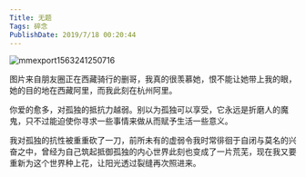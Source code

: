 ```yaml
---
Title: 无题
Tags: 碎念
PublishDate: 2019/7/18 00:20:44
---
```


![mmexport1563241250716](https://ksana.oss-cn-shenzhen.aliyuncs.com/articles/imgs/mmexport1563241250716.jpg)

图片来自朋友圈正在西藏骑行的删哥，我真的很羡慕她，恨不能让她带上我的眼，她的目的地在西藏阿里，而我此刻在杭州阿里。

你爱的愈多，对孤独的抵抗力越弱。别以为孤独可以享受，它永远是折磨人的魔鬼，只不过能迫使你寻求一些事情来做从而赋予生活一些意义。

我对孤独的抗性被重重砍了一刀，前所未有的虚弱令我时常徘徊于自闭与莫名的兴奋之中，曾经为自己筑起抵御孤独的内心世界此刻也变成了一片荒芜，现在我又要重新为这个世界种上花，让阳光透过裂缝再次照进来。